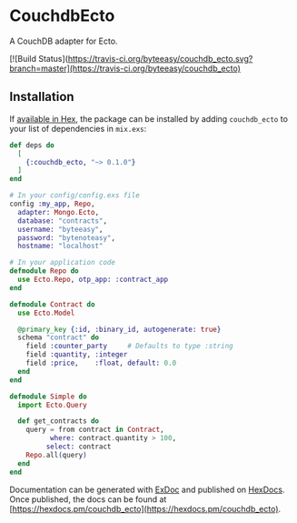 # CouchdbEcto

A CouchDB adapter for Ecto.

[![Build Status](https://travis-ci.org/byteeasy/couchdb_ecto.svg?branch=master](https://travis-ci.org/byteeasy/couchdb_ecto)


## Installation

If [available in Hex](https://hex.pm/docs/publish), the package can be installed
by adding `couchdb_ecto` to your list of dependencies in `mix.exs`:

```elixir
def deps do
  [
    {:couchdb_ecto, "~> 0.1.0"}
  ]
end
```


```elixir
# In your config/config.exs file
config :my_app, Repo,
  adapter: Mongo.Ecto,
  database: "contracts",
  username: "byteeasy",
  password: "bytenoteasy",
  hostname: "localhost"

# In your application code
defmodule Repo do
  use Ecto.Repo, otp_app: :contract_app
end

defmodule Contract do
  use Ecto.Model

  @primary_key {:id, :binary_id, autogenerate: true}
  schema "contract" do
    field :counter_party     # Defaults to type :string
    field :quantity, :integer
    field :price,    :float, default: 0.0
  end
end

defmodule Simple do
  import Ecto.Query

  def get_contracts do
    query = from contract in Contract,
          where: contract.quantity > 100,
         select: contract
    Repo.all(query)
  end
end
```

Documentation can be generated with [ExDoc](https://github.com/elixir-lang/ex_doc)
and published on [HexDocs](https://hexdocs.pm). Once published, the docs can
be found at [https://hexdocs.pm/couchdb_ecto](https://hexdocs.pm/couchdb_ecto).

